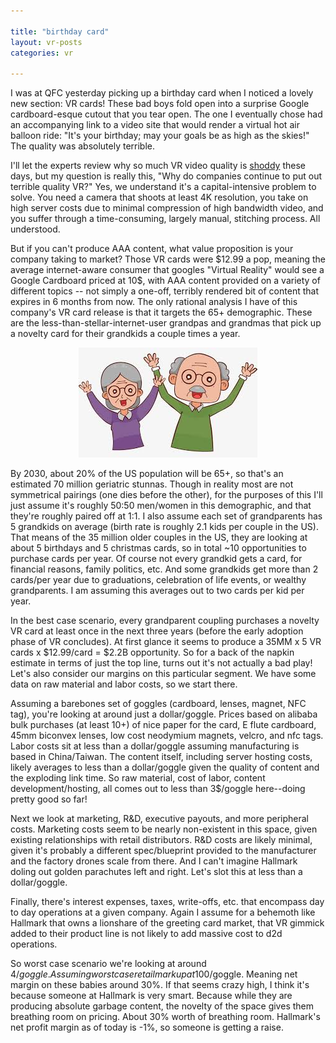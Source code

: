 ```yaml
---

title: "birthday card"
layout: vr-posts
categories: vr

---
```


I was at QFC yesterday picking up a birthday card when I noticed a lovely new section: VR cards! These bad boys fold open into a surprise Google cardboard-esque cutout that you tear open. The one I eventually chose had an accompanying link to a video site that would render a virtual hot air balloon ride: "It's your birthday; may your goals be as high as the skies!" The quality was absolutely terrible. 

I'll let the experts review why so much VR video quality is [shoddy](https://medium.com/visbit/why-do-all-the-360-vr-videos-today-look-so-pixelated-b1ab3cba6f95) these days, but my question is really this, "Why do companies continue to put out terrible quality VR?" Yes, we understand it's a capital-intensive problem to solve. You need a camera that shoots at least 4K resolution, you take on high server costs due to minimal compression of high bandwidth video, and you suffer through a time-consuming, largely manual, stitching process. All understood. 

But if you can't produce AAA content, what value proposition is your company taking to market? Those VR cards were $12.99 a pop, meaning the average internet-aware consumer that googles "Virtual Reality" would see a Google Cardboard priced at 10$, with AAA content provided on a variety of different topics -- not simply a one-off, terribly rendered bit of content that expires in 6 months from now. The only rational analysis I have of this company's VR card release is that it targets the 65+ demographic. These are the less-than-stellar-internet-user grandpas and grandmas that pick up a novelty card for their grandkids a couple times a year. 

<p align="center">
	<img src="/img/grandma-grandpa.png" class="img-responsive"/>
</p>

By 2030, about 20% of the US population will be 65+, so that's an estimated 70 million geriatric stunnas. Though in reality most are not symmetrical pairings (one dies before the other), for the purposes of this I'll just assume it's roughly 50:50 men/women in this demographic, and that they're roughly paired off at 1:1. I also assume each set of grandparents has 5 grandkids on average (birth rate is roughly 2.1 kids per couple in the US). That means of the 35 million older couples in the US, they are looking at about 5 birthdays and 5 christmas cards, so in total ~10 opportunities to purchase cards per year. Of course not every grandkid gets a card, for financial reasons, family politics, etc. And some grandkids get more than 2 cards/per year due to graduations, celebration of life events, or wealthy grandparents. I am assuming this averages out to two cards per kid per year.

In the best case scenario, every grandparent coupling purchases a novelty VR card at least once in the next three years (before the early adoption phase of VR concludes). At first glance it seems to produce a 35MM x 5 VR cards x $12.99/card = $2.2B opportunity. So for a back of the napkin estimate in terms of just the top line, turns out it's not actually a bad play! Let's also consider our margins on this particular segment. We have some data on raw material and labor costs, so we start there. 

Assuming a barebones set of goggles (cardboard, lenses, magnet, NFC tag), you're looking at around just a dollar/goggle. Prices based on alibaba bulk purchases (at least 10+) of nice paper for the card, E flute cardboard, 45mm biconvex lenses, low cost neodymium magnets, velcro, and nfc tags. Labor costs sit at less than a dollar/goggle assuming manufacturing is based in China/Taiwan. The content itself, including server hosting costs, likely averages to less than a dollar/goggle given the quality of content and the exploding link time. So raw material, cost of labor, content development/hosting, all comes out to less than 3$/goggle here--doing pretty good so far! 

Next we look at marketing, R&D, executive payouts, and more peripheral costs. Marketing costs seem to be nearly non-existent in this space, given existing relationships with retail distributors. R&D costs are likely minimal, given it's probably a different spec/blueprint provided to the manufacturer and the factory drones scale from there. And I can't imagine Hallmark doling out golden parachutes left and right. Let's slot this at less than a dollar/goggle.

Finally, there's interest expenses, taxes, write-offs, etc. that encompass day to day operations at a given company. Again I assume for a behemoth like Hallmark that owns a lionshare of the greeting card market, that VR gimmick added to their product line is not likely to add massive cost to d2d operations. 

So worst case scenario we're looking at around 4$/goggle. Assuming worst case retail markup at 100% we're still at 8$/goggle. Meaning net margin on these babies around 30%. If that seems crazy high, I think it's because someone at Hallmark is very smart. Because while they are producing absolute garbage content, the novelty of the space gives them breathing room on pricing. About 30% worth of breathing room. Hallmark's net profit margin as of today is -1%, so someone is getting a raise. 